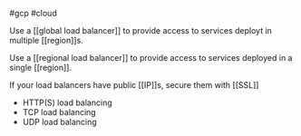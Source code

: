 #gcp #cloud 

Use a [[global load balancer]] to provide access to services deployt in multiple [[region]]s.

Use a [[regional load balancer]] to provide access to services deployed in a single [[region]].

If your load balancers have public [[IP]]s, secure them with [[SSL]]

- HTTP(S) load balancing
- TCP load balancing
- UDP load balancing